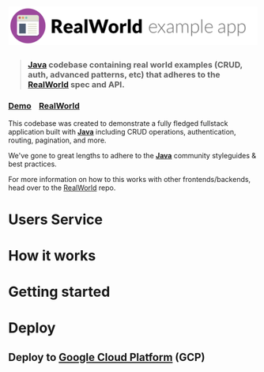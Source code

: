 # ![RealWorld Example App](logo.png)

> ### [Java](https://www.java.com/en/) codebase containing real world examples (CRUD, auth, advanced patterns, etc) that adheres to the [RealWorld](https://github.com/gothinkster/realworld) spec and API.


### [Demo](https://demo.realworld.io/)&nbsp;&nbsp;&nbsp;&nbsp;[RealWorld](https://github.com/gothinkster/realworld)


This codebase was created to demonstrate a fully fledged fullstack application built with **[Java](https://www.java.com/en/)** including CRUD operations, authentication, routing, pagination, and more.

We've gone to great lengths to adhere to the **[Java](https://www.java.com/en/)** community styleguides & best practices.

For more information on how to this works with other frontends/backends, head over to the [RealWorld](https://github.com/gothinkster/realworld) repo.

# Users Service

# How it works

> 

# Getting started

> 

# Deploy

## Deploy to [Google Cloud Platform](https://cloud.google.com/) (GCP)
